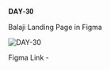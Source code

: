 𝐃𝐀𝐘-𝟑𝟎

Balaji Landing Page in Figma

![DAY-30](https://user-images.githubusercontent.com/85480387/210168784-d2ef1943-c5b4-4f83-b390-220b6ad8d08d.jpg)

Figma Link - 
